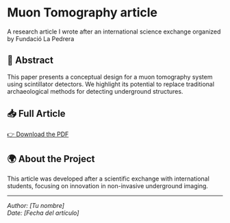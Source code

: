 # Muon Tomography article
A research article I wrote after an international science exchange organized by Fundació La Pedrera
## 📄 Abstract
This paper presents a conceptual design for a muon tomography system using scintillator detectors. We highlight its potential to replace traditional archaeological methods for detecting underground structures.

## 📥 Full Article
[👉 Download the PDF](./article.pdf)

## 🌍 About the Project
This article was developed after a scientific exchange with international students, focusing on innovation in non-invasive underground imaging.

---
*Author: [Tu nombre]*  
*Date: [Fecha del artículo]*  
